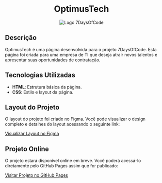 <div align="center">
  <h1>OptimusTech</h1>
</div>
<div align="center">
  <img src="https://7daysofcode.io/assets/img/background-7days.1720710817.svg" alt="Logo 7DaysOfCode" style="max-width: 100%; height: auto;">
</div>

## Descrição

OptimusTech é uma página desenvolvida para o projeto 7DaysOfCode. Esta página foi criada para uma empresa de TI que deseja atrair novos talentos e apresentar suas oportunidades de contratação.

## Tecnologias Utilizadas

- **HTML**: Estrutura básica da página.
- **CSS**: Estilo e layout da página.

## Layout do Projeto

O layout do projeto foi criado no Figma. Você pode visualizar o design completo e detalhes do layout acessando o seguinte link:

[Visualizar Layout no Figma](https://empresas.alura.com.br/e3t/Ctc/I8+113/d2z6gD04/VVp5444Bwjs6W66X0JJ1sqtc_W4HyYrL5kMtwzN5NMMmx3lYMRW8wLKSR6lZ3kLW48HxJ_9hKTJGW3H0sYt5XBBSpW27BRrF1c03yfW2LShDt4DmKRHN7bFtjlRwkmxW8YBQDf9csTnCV3jMSq1yNZ9FW4HbMN93-FdCCW4VtRZT3PsrGkW43Ky3P7sM-K8W4lCqGY406hzCW35JgPk25fS1-W2D4QzG8HlYXWW2t6cm523q4TCW6TZ_kl956WNZW6ZRqny8zYBGCW7hBk9R7mb7JvW8F-b0R91wxqhN4bRXZK1zlJnVWklXb6LpD-ZW4LNZbF8HqWQ0W1kq_3h59fzykW8wll0Z95NxcGW3BJ6Yc5HL5C4W68Q8LT4WTRl_W1frfKj9jY8bJW12Qr537vspMkW8gT3tL6_wFzwf1ywsfP04)

## Projeto Online

O projeto estará disponível online em breve. Você poderá acessá-lo diretamente pelo GitHub Pages assim que for publicado:

[Visitar Projeto no GitHub Pages](https://seu-usuario.github.io/optimus-tech)
